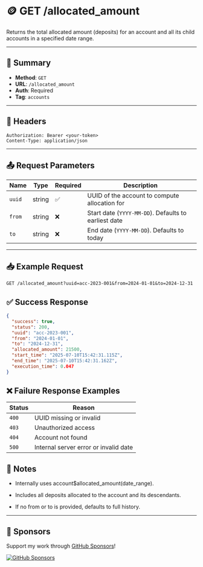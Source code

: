 # 🪙 GET /allocated_amount

Returns the total allocated amount (deposits) for an account and all its child accounts in a specified date range.

---

## 📌 Summary

- **Method**: `GET`
- **URL**: `/allocated_amount`
- **Auth**: Required
- **Tag**: `accounts`

---

## 🔐 Headers

```
Authorization: Bearer <your-token>
Content-Type: application/json
```

---

## 📤 Request Parameters

| Name    | Type   | Required | Description                                            |
|---------|--------|----------|--------------------------------------------------------|
| `uuid`  | string | ✅       | UUID of the account to compute allocation for         |
| `from`  | string | ❌       | Start date (`YYYY-MM-DD`). Defaults to earliest date  |
| `to`    | string | ❌       | End date (`YYYY-MM-DD`). Defaults to today            |

---

## 📥 Example Request

```
GET /allocated_amount?uuid=acc-2023-001&from=2024-01-01&to=2024-12-31
```
## ✅ Success Response

```json
{
  "success": true,
  "status": 200,
  "uuid": "acc-2023-001",
  "from": "2024-01-01",
  "to": "2024-12-31",
  "allocated_amount": 21500,
  "start_time": "2025-07-10T15:42:31.115Z",
  "end_time": "2025-07-10T15:42:31.162Z",
  "execution_time": 0.047
}
```
## ❌ Failure Response Examples

| Status | Reason                                |
| ------ | ------------------------------------- |
| `400`  | UUID missing or invalid               |
| `403`  | Unauthorized access                   |
| `404`  | Account not found                     |
| `500`  | Internal server error or invalid date |


## 🧠 Notes
- Internally uses account$allocated_amount(date_range).

- Includes all deposits allocated to the account and its descendants.

- If no from or to is provided, defaults to full history.

---
## 💖 Sponsors

Support my work through [GitHub Sponsors](https://github.com/sponsors/statisticsguru1)!

[![GitHub Sponsors](https://img.shields.io/github/sponsors/statisticsguru1?style=flat-square)](https://github.com/sponsors/statisticsguru1)
